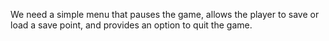 We need a simple menu that pauses the game, allows the player to save or load a save point, and provides an option to quit the game.